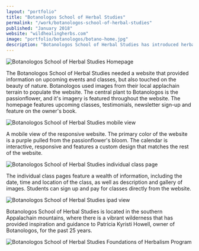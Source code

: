 ```yaml
---
layout: "portfolio"
title: "Botanologos School of Herbal Studies"
permalink: "/work/botanologos-school-of-herbal-studies"
published: "January 2018"
website: "wildhealingherbs.com"
image: "portfolio/botanologos/botano-home.jpg"
description: "Botanologos School of Herbal Studies has introduced herbalism to thousands of people for over 25 years. It's curriculum includes the Foundations of Herbalism course, weekend seminars, intermediate courses, plant walks and more. Botanologos needed a website that featured their events, courses, teachers, literature and more. The website includes a calendar that sells ticketed events, an online shop for their books and courses and a variety of resources for their students."
---
```


![Botanologos School of Herbal Studies Homepage](../assets/img/portfolio/botanologos/homepage.jpg)

The Botanologos School of Herbal Studies needed a website that provided information on upcoming events and classes, but also touched on the beauty of nature. Botanologos used images from their local applachain terrain to populate the website. The central plant to Botanologos is the passionflower, and it's imagery is featured throughout the website. The homepage features upcoming classes, testimonials, newsletter sign-up and feature on the owner's book.

![Botanologos School of Herbal Studies mobile view](../assets/img/portfolio/botanologos/mobile.jpg)

A mobile view of the responsive website. The primary color of the website is a purple pulled from the passionflower's bloom. The calendar is interactive, responsive and features a custom design that matches the rest of the website.

![Botanologos School of Herbal Studies individual class page](../assets/img/portfolio/botanologos/class.jpg)

The individual class pages feature a wealth of information, including the date, time and location of the class, as well as description and gallery of images. Students can sign up and pay for classes directly from the website.

![Botanologos School of Herbal Studies ipad view](../assets/img/portfolio/botanologos/ipad.jpg)

Botanologos School of Herbal Studies is located in the southern Appalachain mountains, where there is a vibrant wilderness that has provided inspiration and guidance to Patricia Kyristi Howell, owner of Botanologos, for the past 25 years.

![Botanologos School of Herbal Studies Foundations of Herbalism Program](../assets/img/portfolio/botanologos/course-page.jpg)
